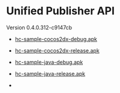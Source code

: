# Unified Publisher API 

 Version 0.4.0.312-c9147cb

* [hc-sample-cocos2dx-debug.apk](https://honeycomb-bucket.s3.amazonaws.com/hc-sample-cocos2dx-debug.apk?AWSAccessKeyId=AKIAIGXRM4NA6YIFQINA&Expires=1442825527&Signature=c80t1DTW8Seu4VWbbVrTBWvChP8%3D)

* [hc-sample-cocos2dx-release.apk](https://honeycomb-bucket.s3.amazonaws.com/hc-sample-cocos2dx-release.apk?Expires=1442825710&AWSAccessKeyId=AKIAIGXRM4NA6YIFQINA&Signature=0x%2BaxXyyVrspXeFLZB5fFJ%2Be%2F1o%3D)

* [hc-sample-java-debug.apk](https://honeycomb-bucket.s3.amazonaws.com/hc-sample-java-debug.apk?Expires=1442825737&Signature=ZrEZQGE8t3kW%2BUZDACHJQwgcdB4%3D&AWSAccessKeyId=AKIAIGXRM4NA6YIFQINA)

* [hc-sample-java-release.apk](https://honeycomb-bucket.s3.amazonaws.com/hc-sample-java-release.apk?Signature=9QJvm6qezVPtnc73wBJ8sKZhK%2BU%3D&Expires=1442825766&AWSAccessKeyId=AKIAIGXRM4NA6YIFQINA)

* 

